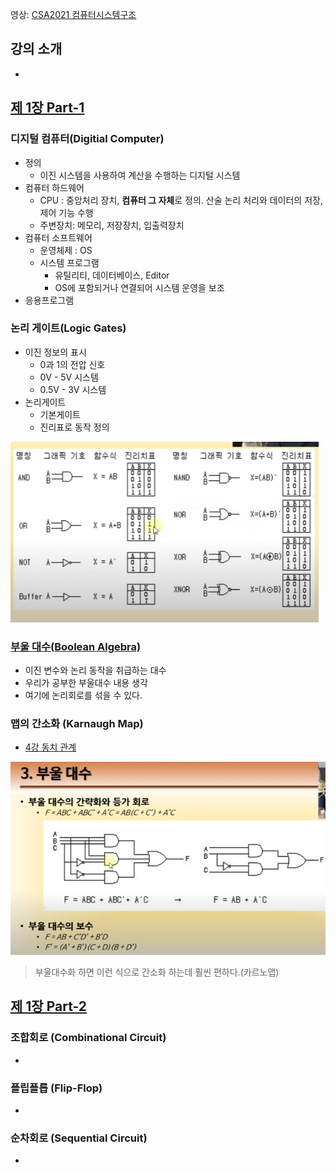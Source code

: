 영상: [CSA2021 컴퓨터시스템구조](https://www.youtube.com/playlist?list=PLc8fQ-m7b1hCHTT7VH2oo0Ng7Et096dYc)

## 강의 소개

-

## [제 1장 Part-1](https://www.youtube.com/watch?v=SG89LOgT7Vc&list=PLc8fQ-m7b1hCHTT7VH2oo0Ng7Et096dYc&index=2)

### 디지털 컴퓨터(Digitial Computer)

- 정의
  - 이진 시스템을 사용하여 계산을 수행하는 디지털 시스템
- 컴퓨터 하드웨어
  - CPU : 중앙처리 장치, **컴퓨터 그 자체**로 정의. 산술 논리 처리와 데이터의 저장, 제어 기능 수행
  - 주변장치: 메모리, 저장장치, 입출력장치
- 컴퓨터 소프트웨어
  - 운영체제 : OS
  - 시스템 프로그램
    - 유틸리티, 데이터베이스, Editor
    - OS에 포함되거나 연결되어 시스템 운영을 보조
- 응용프로그램

### 논리 게이트(Logic Gates)

- 이진 정보의 표시
  - 0과 1의 전압 신호
  - 0V - 5V 시스템
  - 0.5V - 3V 시스템
- 논리게이트
  - 기본게이트
  - 진리표로 동작 정의

![alt text](image.png)

### [부울 대수(Boolean Algebra)](/이산-수학/명제,추론,귀납,부울대수/부울-대수.md)

- 이진 변수와 논리 동작을 취급하는 대수
- 우리가 공부한 부울대수 내용 생각
- 여기에 논리회로를 섞을 수 있다.

### 맵의 간소화 (Karnaugh Map)

- [4강 동치 관계](/이산-수학/이산수학-기초/동치-관계.md)

![alt text](image-1.png)

> 부울대수화 하면 이런 식으로 간소화 하는데 훨씬 편하다.(카르노맵)

## [제 1장 Part-2](https://www.youtube.com/watch?v=gn5z3Un_qqM&list=PLc8fQ-m7b1hCHTT7VH2oo0Ng7Et096dYc&index=3)

### 조합회로 (Combinational Circuit)

-

### 플립플롭 (Flip-Flop)

-

### 순차회로 (Sequential Circuit)

-
